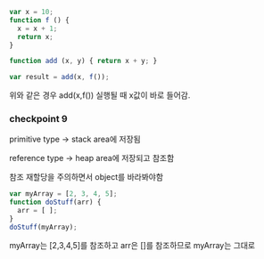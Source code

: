 ```javascript
var x = 10;
function f () {
  x = x + 1;
  return x;
}

function add (x, y) { return x + y; }

var result = add(x, f());
```

위와 같은 경우 add(x,f()) 실행될 때 x값이 바로 들어감.

### checkpoint 9

primitive type -> stack area에 저장됨

reference type -> heap area에 저장되고 참조함

참조 재할당을 주의하면서 object를 바라봐야함

```javascript
var myArray = [2, 3, 4, 5];
function doStuff(arr) {
  arr = [ ];
}
doStuff(myArray);
```

myArray는 [2,3,4,5]를 참조하고 arr은 []를 참조하므로 myArray는 그대로